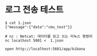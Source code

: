 # 로그 전송 테스트 
```shell
$ cat 1.json
{"message":{"data":"cmu_test"}}

# nc : Netcat: 데이터를 읽고 쓰는 리눅스 명령어
nc localhost 5001 <  1.json

open http://localhost:5601/app/kibana
```
